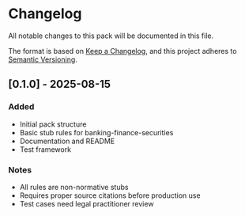 # Changelog

All notable changes to this pack will be documented in this file.

The format is based on [Keep a Changelog](https://keepachangelog.com/en/1.0.0/),
and this project adheres to [Semantic Versioning](https://semver.org/spec/v2.0.0.html).

## [0.1.0] - 2025-08-15

### Added
- Initial pack structure
- Basic stub rules for banking-finance-securities
- Documentation and README
- Test framework

### Notes
- All rules are non-normative stubs
- Requires proper source citations before production use
- Test cases need legal practitioner review
